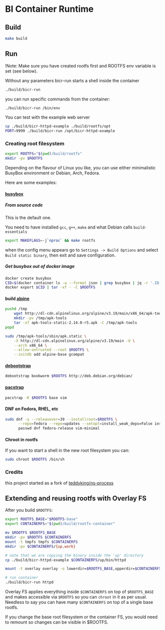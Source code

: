 # BI Container Runtime

## Build

```sh
make build
```

## Run

!Note: Make sure you have created rootfs first and ROOTFS env variable is set (see below).

Without any parameters bicr-run starts a shell inside the container

```sh
./build/bicr-run
```

you can run specific commands from the container:

```sh
./build/bicr-run /bin/env
```

You can test with the example web server

```sh
cp ./build/bicr-httpd-example ./build/rootfs/opt
PORT=9999 ./build/bicr-run /opt/bicr-httpd-example
```


### Creating root filesystem

```sh
export ROOTFS="$(pwd)/build/rootfs"
mkdir -pv $ROOTFS
```

Depending on the flavour of Linux you like, you can use either minimalistic BusyBox environment or Debian, Arch, Fedora. 

Here are some examples:

#### [busybox](https://busybox.net/)

##### From source code

This is the default one.

You need to have installed `gcc`, `g++`, `make` and what Debian calls `build-essentials`

```sh
export MAKEFLAGS=-j`nproc` && make rootfs
```

when the config menu appears go to `Settings -> Build Options` and select `Build static binary`, then exit and save configuration.

##### Get busybox out of docker image

```sh
docker create busybox
CID=$(docker container ls -a --format json | grep busybox | jq -r '.ID')
docker export $CID | tar -xf - -C $ROOTFS
```

#### build [alpine](https://www.alpinelinux.org/)

```sh
pushd /tmp
    wget http://dl-cdn.alpinelinux.org/alpine/v3.19/main/x86_64/apk-tools-static-2.14.0-r5.apk
    mkdir -pv /tmp/apk-tools
    tar -xf apk-tools-static-2.14.0-r5.apk -C /tmp/apk-tools
popd

sudo /tmp/apk-tools/sbin/apk.static \
    -X http://dl-cdn.alpinelinux.org/alpine/v3.19/main -U \
    --arch x86_64 \
    --allow-untrusted --root $ROOTFS \
    --initdb add alpine-base gcompat
```

#### [debootstrap](https://wiki.debian.org/Debootstrap)

```sh
debootstrap bookworm $ROOTFS http://deb.debian.org/debian/
```

#### [pacstrap](https://wiki.archlinux.org/title/Pacstrap)

```sh
pacstrap -K $ROOTFS base vim
```

#### DNF on Fedora, RHEL, etc

```sh
sudo dnf -y --releasever=39 --installroot=$ROOTFS \
      --repo=fedora --repo=updates --setopt=install_weak_deps=False install \
      passwd dnf fedora-release vim-minimal 
```

#### Chroot in rootfs

If you want to start a shell in the new root filesystem you can:

```sh
sudo chroot $ROOTFS /bin/sh
```

### Credits

this project started as a fork of [teddyking/ns-process](https://github.com/teddyking/ns-process)


## Extending and reusing rootfs with Overlay FS

After you build `$ROOTFS`:

```sh
export ROOTFS_BASE="$ROOTFS-base"
export CONTAINERFS="$(pwd)/build/rootfs-container"

mv $ROOTFS $ROOTFS_BASE
mkdir -pv $ROOTFS $CONTAINERFS
mount -t tmpfs tmpfs $CONTAINERFS
mkdir -pv $CONTAINERFS/{up,work}

# note that we are copying the binary inside the 'up' directory
cp ./build/bicr-httpd-example $CONTAINERFS/up/bin/httpd

mount -t overlay overlay -o lowerdir=$ROOTFS_BASE,upperdir=$CONTAINERFS/up/,workdir=$CONTAINERFS/work/ $ROOTFS

# run container
./build/bicr-run httpd
```

Overlay FS applies everything inside `$CONTAINERFS` on top of `$ROOTFS_BASE` and makes accessible via `$ROOTFS` so you can `chroot` in it as per usual.
Needless to say you can have many `$CONTAINERFS` on top of a single base rootfs.

If you change the base root filesystem or the container FS, you would need to remount so changes can be visible in $ROOTFS.
